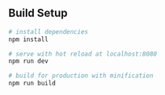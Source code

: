 

## Build Setup

``` bash
# install dependencies
npm install

# serve with hot reload at localhost:8080  
npm run dev

# build for production with minification
npm run build
``` 
